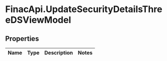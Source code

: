 # FinacApi.UpdateSecurityDetailsThreeDSViewModel

## Properties
Name | Type | Description | Notes
------------ | ------------- | ------------- | -------------
